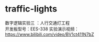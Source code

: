 # traffic-lights
数字逻辑实验三 ：人行交通灯工程  
开发板型号：EES-338
实验演示视频：https://www.bilibili.com/video/BV1ct411N7bZ 
